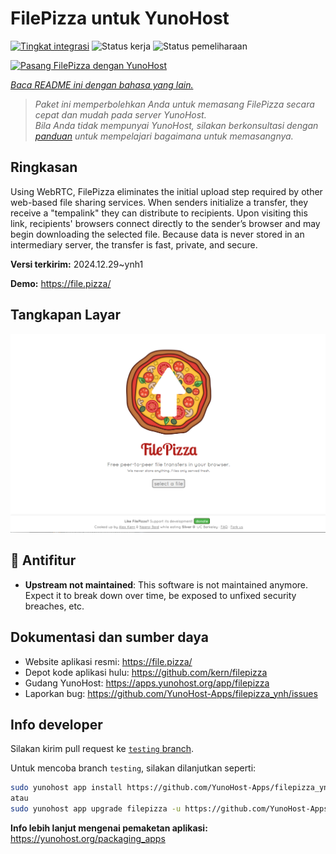 <!--
N.B.: README ini dibuat secara otomatis oleh <https://github.com/YunoHost/apps/tree/master/tools/readme_generator>
Ini TIDAK boleh diedit dengan tangan.
-->

# FilePizza untuk YunoHost

[![Tingkat integrasi](https://apps.yunohost.org/badge/integration/filepizza)](https://ci-apps.yunohost.org/ci/apps/filepizza/)
![Status kerja](https://apps.yunohost.org/badge/state/filepizza)
![Status pemeliharaan](https://apps.yunohost.org/badge/maintained/filepizza)

[![Pasang FilePizza dengan YunoHost](https://install-app.yunohost.org/install-with-yunohost.svg)](https://install-app.yunohost.org/?app=filepizza)

*[Baca README ini dengan bahasa yang lain.](./ALL_README.md)*

> *Paket ini memperbolehkan Anda untuk memasang FilePizza secara cepat dan mudah pada server YunoHost.*  
> *Bila Anda tidak mempunyai YunoHost, silakan berkonsultasi dengan [panduan](https://yunohost.org/install) untuk mempelajari bagaimana untuk memasangnya.*

## Ringkasan

Using WebRTC, FilePizza eliminates the initial upload step required by other web-based file sharing services. When senders initialize a transfer, they receive a "tempalink" they can distribute to recipients. Upon visiting this link, recipients' browsers connect directly to the sender’s browser and may begin downloading the selected file. Because data is never stored in an intermediary server, the transfer is fast, private, and secure.

**Versi terkirim:** 2024.12.29~ynh1

**Demo:** <https://file.pizza/>

## Tangkapan Layar

![Tangkapan Layar pada FilePizza](./doc/screenshots/screenshot.png)

## :red_circle: Antifitur

- **Upstream not maintained**: This software is not maintained anymore. Expect it to break down over time, be exposed to unfixed security breaches, etc.

## Dokumentasi dan sumber daya

- Website aplikasi resmi: <https://file.pizza/>
- Depot kode aplikasi hulu: <https://github.com/kern/filepizza>
- Gudang YunoHost: <https://apps.yunohost.org/app/filepizza>
- Laporkan bug: <https://github.com/YunoHost-Apps/filepizza_ynh/issues>

## Info developer

Silakan kirim pull request ke [`testing` branch](https://github.com/YunoHost-Apps/filepizza_ynh/tree/testing).

Untuk mencoba branch `testing`, silakan dilanjutkan seperti:

```bash
sudo yunohost app install https://github.com/YunoHost-Apps/filepizza_ynh/tree/testing --debug
atau
sudo yunohost app upgrade filepizza -u https://github.com/YunoHost-Apps/filepizza_ynh/tree/testing --debug
```

**Info lebih lanjut mengenai pemaketan aplikasi:** <https://yunohost.org/packaging_apps>
